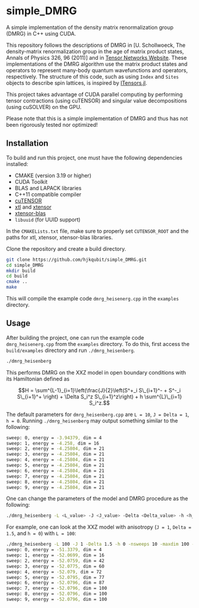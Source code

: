 # simple_DMRG
A simple implementation of the density matrix renormalization group (DMRG) in C++ using CUDA.

This repository follows the descriptions of DMRG in [U. Schollwoeck, The density-matrix renormalization group in the age of matrix product states, Annals of Physics 326, 96 (2011)] and in [Tensor Networks Website](https://tensornetwork.org/mps/algorithms/dmrg/). These implementations of the DMRG algorithm use the matrix product states and operators to represent many-body quantum wavefunctions and operators, respectively. The structure of this code, such as using `Index` and `Sites` objects to describe spin lattices, is inspired by [ITensors.jl](https://github.com/ITensor/ITensors.jl). 

This project takes advantage of CUDA parallel computing by performing tensor contractions (using cuTENSOR) and singular value decompositions (using cuSOLVER) on the GPU.

Please note that this is a simple implementation of DMRG and thus has not been rigorously tested nor optimized!

## Installation

To build and run this project, one must have the following dependencies installed:
- CMAKE (version 3.19 or higher)
- CUDA Toolkit
- BLAS and LAPACK libraries
- C++11 compatible compiler
- [cuTENSOR](https://developer.nvidia.com/cutensor)
- [xtl](https://github.com/xtensor-stack/xtl) and [xtensor](https://github.com/xtensor-stack/xtensor)
- [xtensor-blas](https://github.com/xtensor-stack/xtensor-blas)
- `libuuid` (for UUID support)

In the `CMAKELists.txt` file, make sure to properly set `CUTENSOR_ROOT` and the paths for xtl, xtensor, xtensor-blas libraries.

Clone the repository and create a build directory.

```bash
git clone https://github.com/hjkqubit/simple_DMRG.git
cd simple_DMRG
mkdir build
cd build
cmake ..
make
```

This will compile the example code `dmrg_heisenerg.cpp` in the `examples` directory.

## Usage

After building the project, one can run the example code `dmrg_heisenerg.cpp` from the `examples` directory. To do this, first access the `build/examples` directory and run `./dmrg_heisenberg`.

```bash
./dmrg_heisenberg
```

This performs DMRG on the XXZ model in open boundary conditions with its Hamiltonian defined as

$$H = \sum^{L-1}_{i=1}\left(\frac{J}{2}\left(S^+_i S\_{i+1}^- + S^-_i S\_{i+1}^+ \right) + \Delta S_i^z S\_{i+1}^z\right) + h \sum^{L}\_{i=1} S_i^z.$$

The default parameters for `dmrg_heisenberg.cpp` are `L = 10`, `J = Delta = 1`, `h = 0`. Running `./dmrg_heisenberg` may output something similar to the following:
```bash
sweep: 0, energy = -3.94379, dim = 4
sweep: 1, energy = -4.258, dim = 16
sweep: 2, energy = -4.25804, dim = 21
sweep: 3, energy = -4.25804, dim = 21
sweep: 4, energy = -4.25804, dim = 21
sweep: 5, energy = -4.25804, dim = 21
sweep: 6, energy = -4.25804, dim = 21
sweep: 7, energy = -4.25804, dim = 21
sweep: 8, energy = -4.25804, dim = 21
sweep: 9, energy = -4.25804, dim = 21
```

One can change the parameters of the model and DMRG procedure as the following:
```bash
./dmrg_heisenberg -L <L_value> -J <J_value> -Delta <Delta_value> -h <h_value> -nsweeps <nsweeps> -maxdim <maxdim> -cutoff <cutoff>
```

For example, one can look at the XXZ model with anisotropy (`J = 1`, `Delta = 1.5`, and `h = 0`) with `L = 100`:
```bash
./dmrg_heisenberg -L 100 -J 1 -Delta 1.5 -h 0 -nsweeps 10 -maxdim 100 -cutoff 1e-9
sweep: 0, energy = -51.3379, dim = 4
sweep: 1, energy = -52.0699, dim = 16
sweep: 2, energy = -52.0759, dim = 42
sweep: 3, energy = -52.0775, dim = 60
sweep: 4, energy = -52.079, dim = 72
sweep: 5, energy = -52.0795, dim = 77
sweep: 6, energy = -52.0796, dim = 87
sweep: 7, energy = -52.0796, dim = 100
sweep: 8, energy = -52.0796, dim = 100
sweep: 9, energy = -52.0796, dim = 100
```
